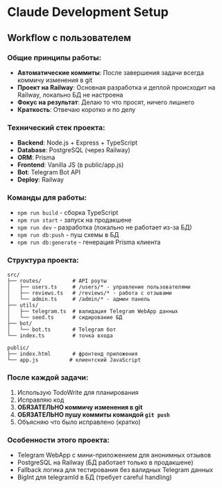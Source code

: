 # Claude Development Setup

## Workflow с пользователем

### Общие принципы работы:
- **Автоматические коммиты**: После завершения задачи всегда коммичу изменения в git
- **Проект на Railway**: Основная разработка и деплой происходит на Railway, локально БД не настроена
- **Фокус на результат**: Делаю то что просят, ничего лишнего
- **Краткость**: Отвечаю коротко и по делу

### Технический стек проекта:
- **Backend**: Node.js + Express + TypeScript
- **Database**: PostgreSQL (через Railway)
- **ORM**: Prisma
- **Frontend**: Vanilla JS (в public/app.js)
- **Bot**: Telegram Bot API
- **Deploy**: Railway

### Команды для работы:
- `npm run build` - сборка TypeScript
- `npm run start` - запуск на продакшене  
- `npm run dev` - разработка (локально не работает из-за БД)
- `npm run db:push` - пуш схемы в БД
- `npm run db:generate` - генерация Prisma клиента

### Структура проекта:
```
src/
├── routes/          # API роуты
│   ├── users.ts     # /users/* - управление пользователями
│   ├── reviews.ts   # /reviews/* - работа с отзывами
│   └── admin.ts     # /admin/* - админ панель
├── utils/
│   ├── telegram.ts  # валидация Telegram WebApp данных
│   └── seed.ts      # сидирование БД
├── bot/
│   └── bot.ts       # Telegram бот
└── index.ts         # точка входа

public/
├── index.html       # фронтенд приложения
└── app.js          # клиентский JavaScript
```

### После каждой задачи:
1. Использую TodoWrite для планирования
2. Исправляю код
3. **ОБЯЗАТЕЛЬНО коммичу изменения в git**
4. **ОБЯЗАТЕЛЬНО пушу коммиты командой `git push`**
5. Объясняю что было исправлено (кратко)

### Особенности этого проекта:
- Telegram WebApp с мини-приложением для анонимных отзывов
- PostgreSQL на Railway (БД работает только в продакшене)
- Fallback логика для тестирования без валидных Telegram данных
- BigInt для telegramId в БД (требует careful handling)